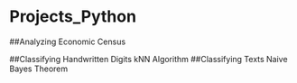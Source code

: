 # Projects_Python
##Analyzing Economic Census

##Classifying Handwritten Digits
kNN Algorithm
##Classifying Texts
Naive Bayes Theorem
